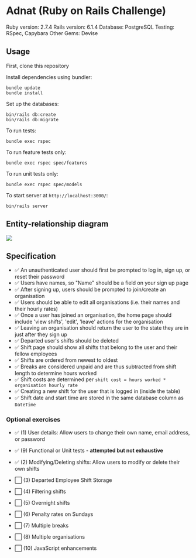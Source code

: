 # Adnat (Ruby on Rails Challenge)

Ruby version: 2.7.4
Rails version: 6.1.4
Database: PostgreSQL
Testing: RSpec, Capybara
Other Gems: Devise

## Usage

First, clone this repository

Install dependencies using bundler:
```
bundle update
bundle install
```

Set up the databases:
```
bin/rails db:create
bin/rails db:migrate
```

To run tests:
```
bundle exec rspec
```

To run feature tests only:
```
bundle exec rspec spec/features
```

To run unit tests only:
```
bundle exec rspec spec/models
```

To start server at `http://localhost:3000/`:
```
bin/rails server
```

## Entity-relationship diagram

![](https://i.imgur.com/w1YzNY6.png)

## Specification

- ✅  An unauthenticated user should first be prompted to log in, sign up, or reset their password
- ✅  Users have names, so "Name" should be a field on your sign up page
- ✅  After signing up, users should be prompted to join/create an organisation
- ✅  Users should be able to edit all organisations (i.e. their names and their hourly rates)
- ✅  Once a user has joined an organisation, the home page should include 'view shifts', 'edit', 'leave' actions for the organisation
- ✅  Leaving an organisation should return the user to the state they are in just after they sign up
- ✅  Departed user's shifts should be deleted
- ✅  Shift page should show all shifts that belong to the user and their fellow employees
- ✅  Shifts are ordered from newest to oldest
- ✅  Breaks are considered unpaid and are thus subtracted from shift length to determine hours worked 
- ✅  Shift costs are determined per `shift cost = hours worked * organisation hourly rate`
- ✅  Creating a new shift for the user that is logged in (inside the table)
- ✅  Shift date and start time are stored in the same database column as `DateTime`

### Optional exercises
- ✅  (1) User details: Allow users to change their own name, email address, or password
- ✅  (9) Functional or Unit tests - **attempted but not exhaustive**
- ✅  (2) Modifying/Deleting shifts: Allow users to modify or delete their own shifts

- ⬜️  (3) Departed Employee Shift Storage
- ⬜️  (4) Filtering shifts
- ⬜️  (5) Overnight shifts
- ⬜️  (6) Penalty rates on Sundays
- ⬜️  (7) Multiple breaks
- ⬜️  (8) Multiple organisations
- ⬜️  (10) JavaScript enhancements
